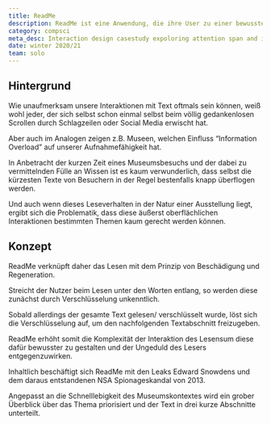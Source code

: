 ```yaml
---
title: ReadMe
description: ReadMe ist eine Anwendung, die ihre User zu einer bewussteren Interaktion mit Text bewegt. Als Museumsinstallation bringt sie dem Nutzer in ca. 1000 Zeichen die Grundinformationen zum NSA-Spionageskandal von 2013 näher.
category: compsci
meta_desc: Interaction design casestudy expoloring attention span and information overload with a strong focus on storytelling
date: winter 2020/21
team: solo
---
```


## Hintergrund

Wie unaufmerksam unsere Interaktionen mit Text oftmals sein können, weiß wohl jeder, der sich selbst schon einmal selbst beim völlig gedankenlosen Scrollen durch Schlagzeilen oder Social Media erwischt hat.

Aber auch im Analogen zeigen z.B. Museen, welchen Einfluss “Information Overload” auf unserer Aufnahmefähigkeit hat.

In Anbetracht der kurzen Zeit eines Museumsbesuchs und der dabei zu vermittelnden Fülle an Wissen ist es kaum verwunderlich, dass selbst die kürzesten Texte von Besuchern in der Regel bestenfalls knapp überflogen werden.

Und auch wenn dieses Leseverhalten in der Natur einer Ausstellung liegt, ergibt sich die Problematik, dass diese äußerst oberflächlichen Interaktionen bestimmten Themen kaum gerecht werden können.

## Konzept

ReadMe verknüpft daher das Lesen mit dem Prinzip von Beschädigung und Regeneration.

Streicht der Nutzer beim Lesen unter den Worten entlang, so werden diese zunächst durch Verschlüsselung unkenntlich.

Sobald allerdings der gesamte Text gelesen/ verschlüsselt wurde, löst sich die Verschlüsselung auf, um den nachfolgenden Textabschnitt freizugeben.

ReadMe erhöht somit die Komplexität der Interaktion des Lesensum diese dafür bewusster zu gestalten und der Ungeduld des Lesers entgegenzuwirken.

Inhaltlich beschäftigt sich ReadMe mit den Leaks Edward Snowdens und dem daraus entstandenen NSA Spionageskandal von 2013.

Angepasst an die Schnelllebigkeit des Museumskontextes wird ein grober Überblick über das Thema priorisiert und der Text in drei kurze Abschnitte unterteilt.
